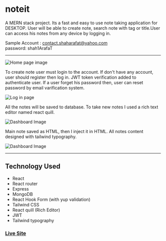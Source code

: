 # noteit

A MERN stack project. 
Its a fast and easy to use note taking application for DESKTOP. User will be able to create note, search note with tag or title.User can access his notes from any device by logging in. 

Sample Account : contact.shaharafat@yahoo.com  
password: shah1ArafaT

----
![Home page image](https://i.postimg.cc/25xqNyM9/noteit-1.png)

To create note user must login to the account. If don't have any account, user should register then log in. JWT token verification added to authenticate user. If a user forget his password
then, user can reset password by email varification system. 

![Log in page](https://i.postimg.cc/25YqthcB/noteit-2.png)

All the notes will be saved to database. To take new notes I used a rich text editor named react quill. 

![Dashboard Image](https://i.postimg.cc/NMfKsYws/noteit-3.png)

Main note saved as HTML, then I inject it in HTML. All notes content designed with tailwind typography.

![Dashboard Image](https://i.postimg.cc/C5Rd8N19/noteit-4.png) 

----

## Technology Used
- React
- React router
- Express
- MongoDB
- React Hook Form (with yup validation)
- Tailwind CSS
- React quill (Rich Editor)
- JWT
- Tailwind typography

### [Live Site](https://noteit-arafat.herokuapp.com/)

